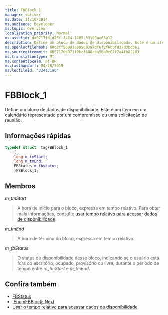 ```yaml
---
title: FBBlock_1
manager: soliver
ms.date: 11/16/2014
ms.audience: Developer
ms.topic: overview
localization_priority: Normal
ms.assetid: da67171d-d25f-3424-1409-33189ac63a12
description: Define um bloco de dados de disponibilidade. Este é um item em um calendário representado por um compromisso ou uma solicitação de reunião.
ms.openlocfilehash: 60d2ff50081a8950a397df6f2f6bbfd37d3bdb61
ms.sourcegitcommit: 8657170d071f9bcf680aba50b9c07f2a4fb82283
ms.translationtype: MT
ms.contentlocale: pt-BR
ms.lasthandoff: 04/28/2019
ms.locfileid: "33413196"
---
```

# <a name="fbblock1"></a>FBBlock_1

Define um bloco de dados de disponibilidade. Este é um item em um calendário representado por um compromisso ou uma solicitação de reunião.
  
## <a name="quick-info"></a>Informações rápidas

```cpp
typedef struct  tagFBBlock_1 
    { 
    long m_tmStart; 
    long m_tmEnd; 
    FBStatus m_fbstatus; 
    }FBBlock_1; 

```

## <a name="members"></a>Membros

_m_tmStart_
  
> A hora de início para o bloco, expressa em tempo relativo. Para obter mais informações, consulte [usar tempo relativo para acessar dados de disponibilidade](how-to-use-relative-time-to-access-free-busy-data.md).
    
_m_tmEnd_
  
> A hora de término do bloco, expressa em tempo relativo.
    
_m_fbStatus_
  
> O status de disponibilidade desse bloco, indicando se o usuário está fora do escritório, ocupado, provisório ou livre, durante o período de tempo entre _m_tmStart_ e _m_tmEnd_.
    
## <a name="see-also"></a>Confira também

- [FBStatus](fbstatus.md)
- [IEnumFBBlock::Next](ienumfbblock-next.md)
- [Usar o tempo relativo para acessar dados de disponibilidade](how-to-use-relative-time-to-access-free-busy-data.md)

